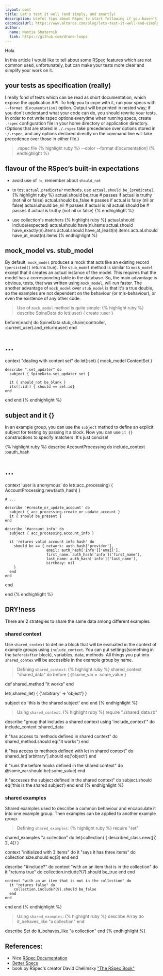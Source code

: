 ```yaml
---
layout: post
title: Let's test it well (and simply, and smartly)
description: Useful tips about RSpec to start following if you haven't done it yet
caconicalUrl: https://www.altoros.com/blog/lets-test-it-well-and-simply-and-smartly-2/
author:
  name: Nastia Shaternik
  link: https://github.com/drone-loops
---
```

Hola.

In this article I would like to tell about some [RSpec](https://github.com/rspec/rspec/) features which are not common used, unfortunately, but can make your tests more clear and simplify your work on it.

<!-- full start -->

## your tests as specification (really)

I really fond of tests which can be read as short documentation, which
expose the application API. To help you to cope with it, run your
specs with `--format d[ocumentation]` option. Output will be printed
in nested way; if you don't understand what your code can do, you
should rewrite your tests. In order to not write rspec options
everytime when running specs, create `.rspec` configuration file in
your home directory or application directory. (Options that are stored
in `./.rspec` take  precedence over options stored in `~/.rspec`, and
any options declared directly on the command line will take precedence
over those in either file.)

> .rspec file
{% highlight ruby %}
--color
--format d[ocumentation]
{% endhighlight %}


## flavour of the RSpec’s built-in expectations

* avoid use of `!=`, remember about `should_not`

* to test `actual.predicate?` methods, use `actual.should be_[predicate]`.
{% highlight ruby %}
actual.should be_true  # passes if actual is truthy (not nil or false)
actual.should be_false # passes if actual is falsy (nil or false)
actual.should be_nil   # passes if actual is nil
actual.should be       # passes if actual is truthy (not nil or false)
{% endhighlight %}

* use collection's matchers
{% highlight ruby %}
actual.should include(expected)
actual.should have(n).items
actual.should have_exactly(n).items
actual.should have_at_least(n).items
actual.should have_at_most(n).items
{% endhighlight %}


## mock_model vs. stub_model

By default, `mock_model` produces a mock that acts like an existing
record (`persisted()` returns true). The `stub_model` method is
similar to `mock_model` except that it creates an actual instance of
the model. This requires that the model has a corresponding table in
the database. So, the main advantage is obvious, tests, that was
written using `mock_model`, will run faster. The another advantage of
`mock_model` over `stub_model` is that it's a true double, so the
examples are not dependent on the behaviour (or mis-behaviour), or
even the existence of any other code.

> Use of `mock_model` method is quite simple:
{% highlight ruby %}
describe SpineData do
  let(:user) { create :user }

  before(:each) do
    SpineData.stub_chain(:controller, :current_user).and_return(user)
  end

  # ...

  context "dealing with content set" do
    let(:set) { mock_model ContentSet }

    describe ".set_updater" do
      subject { SpineData.set_updater set }

      it { should_not be_blank }
      its([:id]) { should == set.id}
    end
  end
end
{% endhighlight %}


## subject and it {}

In an example group, you can use the `subject` method to define an
explicit subject for testing by passing it a block. Now you can use
`it {}` constructions to specify matchers. It's just concise!

{% highlight ruby %}
describe AccountProcessing do
  include_context :oauth_hash

  # ...


  context 'user is anonymous' do
    let(:acc_processing) { AccountProcessing.new(auth_hash) }

    # ...

    describe '#create_or_update_account' do
      subject { acc_processing.create_or_update_account }
      it { should be_present }
    end

    describe '#account_info' do
      subject { acc_processing.account_info }

      it 'returns valid account info hash' do
        should be == { network: auth_hash['provider'],
                       email: auth_hash['info']['email'],
                       first_name: auth_hash['info']['first_name'],
                       last_name: auth_hash['info']['last_name'],
                       birthday: nil
        }
      end
    end

  end

end
{% endhighlight %}


## DRY!ness

There are 2 strategies to share the same data among different
examples.

### shared context

Use `shared_context` to define a block that will be evaluated in the
context of example groups using `include_context`. You can put
settings(something in the `before`/`after` block), variables, data,
methods. All things you put into `shared_contex` will be accessible in
the example group by name.

> Defining `shared_context`:
{% highlight ruby %}
shared_context "shared_data" do
  before { @some_var = :some_value }

  def shared_method
    "it works"
  end

  let(:shared_let) { {'arbitrary' => 'object'} }

  subject do
    'this is the shared subject'
  end
end
{% endhighlight %}

> Using `shared_context`:
{% highlight ruby %}
require "./shared_data.rb"

describe "group that includes a shared context using 'include_context'" do
  include_context :shared_data

  it "has access to methods defined in shared context" do
    shared_method.should eq("it works")
  end

  it "has access to methods defined with let in shared context" do
    shared_let['arbitrary'].should eq('object')
  end

  it "runs the before hooks defined in the shared context" do
    @some_var.should be(:some_value)
  end

  it "accesses the subject defined in the shared context" do
    subject.should eq('this is the shared subject')
  end
end
{% endhighlight %}

### shared examples

Shared examples used to describe a common behaviour and encapsulate it
into one example group. Then examples can be applied to another
example group.

> Defining `shared_examples`:
{% highlight ruby %}
require "set"

shared_examples "a collection" do
  let(:collection) { described_class.new([7, 2, 4]) }

  context "initialized with 3 items" do
    it "says it has three items" do
      collection.size.should eq(3)
    end
  end

  describe "#include?" do
    context "with an an item that is in the collection" do
      it "returns true" do
        collection.include?(7).should be_true
      end
    end

    context "with an an item that is not in the collection" do
      it "returns false" do
        collection.include?(9).should be_false
      end
    end
  end
end
{% endhighlight %}

> Using `shared_examples`:
{% highlight ruby %}
describe Array do
  it_behaves_like "a collection"
end

describe Set do
  it_behaves_like "a collection"
end
{% endhighlight %}


## References:

* Nice [RSpec Documentation](https://www.relishapp.com/rspec/)
* [Better Specs](http://betterspecs.org/)
* book by RSpec's creator David Chelimsky ["The RSpec Book"](http://pragprog.com/book/achbd/the-rspec-book)

<!-- full end -->
